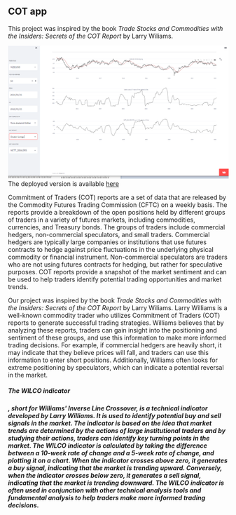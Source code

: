 <H2>COT app </H2>

This project was inspired by the book <em>Trade Stocks and Commodities with the Insiders: Secrets of the COT Report</em> by Larry Wiliams. 

![COT_app](https://github.com/gamaiun/COT-financial-app/blob/main/cot%20example%20NZDUSD.PNG)
The deployed version is available [here](https://gamaiun-cot-financial-app-app-9c911c.streamlit.app/)

Commitment of Traders (COT) reports are a set of data that are released by the Commodity Futures Trading Commission (CFTC) on a weekly basis. The reports provide a breakdown of the open positions held by different groups of traders in a variety of futures markets, including commodities, currencies, and Treasury bonds. The groups of traders include commercial hedgers, non-commercial speculators, and small traders. Commercial hedgers are typically large companies or institutions that use futures contracts to hedge against price fluctuations in the underlying physical commodity or financial instrument. Non-commercial speculators are traders who are not using futures contracts for hedging, but rather for speculative purposes. COT reports provide a snapshot of the market sentiment and can be used to help traders identify potential trading opportunities and market trends.

Our project was inspired by the book <em>Trade Stocks and Commodities with the Insiders: Secrets of the COT Report</em> by Larry Wiliams. Larry Williams is a well-known commodity trader who utilizes Commitment of Traders (COT) reports to generate successful trading strategies. Williams believes that by analyzing these reports, traders can gain insight into the positioning and sentiment of these groups, and use this information to make more informed trading decisions. For example, if commercial hedgers are heavily short, it may indicate that they believe prices will fall, and traders can use this information to enter short positions. Additionally, Williams often looks for extreme positioning by speculators, which can indicate a potential reversal in the market.

<H5>The WILCO indicator<H5/>, short for Williams' Inverse Line Crossover, is a technical indicator developed by Larry Williams. It is used to identify potential buy and sell signals in the market. The indicator is based on the idea that market trends are determined by the actions of large institutional traders and by studying their actions, traders can identify key turning points in the market. The WILCO indicator is calculated by taking the difference between a 10-week rate of change and a 5-week rate of change, and plotting it on a chart. When the indicator crosses above zero, it generates a buy signal, indicating that the market is trending upward. Conversely, when the indicator crosses below zero, it generates a sell signal, indicating that the market is trending downward. The WILCO indicator is often used in conjunction with other technical analysis tools and fundamental analysis to help traders make more informed trading decisions.
